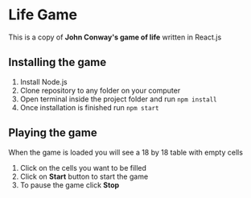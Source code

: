 # Life Game

This is a copy of **John Conway's game of life** written in React.js

## Installing the game

1. Install Node.js
2. Clone repository to any folder on your computer
3. Open terminal inside the project folder and run `npm install`
4. Once installation is finished run `npm start`

## Playing the game

When the game is loaded you will see a 18 by 18 table with empty cells

1. Click on the cells you want to be filled
2. Click on **Start** button to start the game
3. To pause the game click **Stop**
